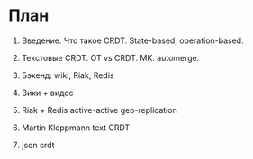 # План

1. Введение. Что такое CRDT. State-based, operation-based. 
2. Текстовые CRDT. OT vs CRDT. MK. automerge. 
3. Бэкенд: wiki, Riak, Redis 


1. Вики + видос
2. Riak + Redis active-active geo-replication
3. Martin Kleppmann text CRDT
4. json crdt